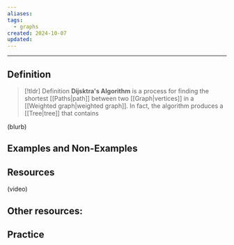 ```yaml
---
aliases: 
tags:
  - graphs
created: 2024-10-07
updated:
---
```

---
## Definition 

> [!tldr] Definition
> **Dijsktra's Algorithm** is a process for finding the shortest [[Paths|path]] between two [[Graph|vertices]] in a [[Weighted graph|weighted graph]]. In fact, the algorithm produces a [[Tree|tree]] that contains 

(blurb)

## Examples and Non-Examples

## Resources 

(video)

Other resources: 
- 

## Practice 

